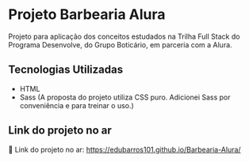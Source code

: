 # Projeto Barbearia Alura

Projeto para aplicação dos conceitos estudados na Trilha Full Stack do Programa Desenvolve, do Grupo Boticário, em parceria com a Alura.

## Tecnologias Utilizadas

- HTML
- Sass (A proposta do projeto utiliza CSS puro. Adicionei Sass por conveniência e para treinar o uso.)

## Link do projeto no ar

🔗 Link do projeto no ar: https://edubarros101.github.io/Barbearia-Alura/
